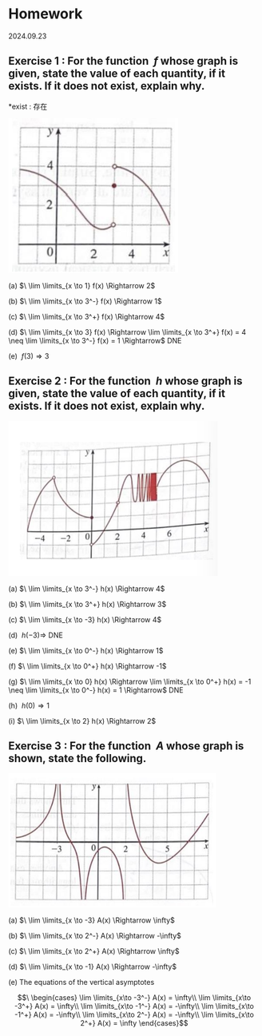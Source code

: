 # Homework

2024.09.23

## Exercise 1 : For the function $\ f$ whose graph is given, state the value of each quantity, if it exists. If it does not exist, explain why.

*exist : 存在

![graph](img/2024.09.23.1.png)

(a) $\ \lim \limits_{x \to 1} f(x) \Rightarrow 2$

(b) $\ \lim \limits_{x \to 3^-} f(x) \Rightarrow 1$

(c) $\ \lim \limits_{x \to 3^+} f(x) \Rightarrow 4$

(d) $\ \lim \limits_{x \to 3} f(x) \Rightarrow \lim \limits_{x \to 3^+} f(x) = 4 \neq \lim \limits_{x \to 3^-} f(x) = 1 \Rightarrow$ DNE

(e) $\ f(3) \Rightarrow 3$

## Exercise 2 : For the function $\ h$ whose graph is given, state the value of each quantity, if it exists. If it does not exist, explain why.

![graph](img/2024.09.23.2.png)

(a) $\ \lim \limits_{x \to 3^-} h(x) \Rightarrow 4$

(b) $\ \lim \limits_{x \to 3^+} h(x) \Rightarrow 3$

(c) $\ \lim \limits_{x \to -3} h(x) \Rightarrow 4$

(d) $\ h(-3) \Rightarrow$ DNE

(e) $\ \lim \limits_{x \to 0^-} h(x) \Rightarrow 1$

(f) $\ \lim \limits_{x \to 0^+} h(x) \Rightarrow -1$

(g) $\ \lim \limits_{x \to 0} h(x) \Rightarrow \lim \limits_{x \to 0^+} h(x) = -1 \neq \lim \limits_{x \to 0^-} h(x) = 1 \Rightarrow$ DNE

(h) $\ h(0) \Rightarrow 1$

(i) $\ \lim \limits_{x \to 2} h(x) \Rightarrow 2$

## Exercise 3 : For the function $\ A$ whose graph is shown, state the following.

![graph](img/2024.09.23.3.png)

(a) $\ \lim \limits_{x \to -3} A(x) \Rightarrow \infty$

(b) $\ \lim \limits_{x \to 2^-} A(x) \Rightarrow -\infty$

(c) $\ \lim \limits_{x \to 2^+} A(x) \Rightarrow \infty$

(d) $\ \lim \limits_{x \to -1} A(x) \Rightarrow -\infty$

(e) The equations of the vertical asymptotes

$$\ \begin{cases}
\lim \limits_{x\to -3^-} A(x) = \infty\\
\lim \limits_{x\to -3^+} A(x) = \infty\\
\lim \limits_{x\to -1^-} A(x) = -\infty\\
\lim \limits_{x\to -1^+} A(x) = -\infty\\
\lim \limits_{x\to 2^-} A(x) = -\infty\\
\lim \limits_{x\to 2^+} A(x) = \infty
\end{cases}$$

